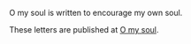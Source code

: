 O my soul is written to encourage my own soul.

These letters are published at [O my soul](https://omysoul.faith/).
